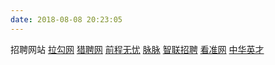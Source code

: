 ```yaml
---
date: 2018-08-08 20:23:05
---
```


招聘网站
[拉勾网](https://www.lagou.com/)
[猎聘网](https://www.liepin.com/)
[前程无忧](http://www.51job.com/)
[脉脉](http://maimai.cn/)
[智联招聘](https://www.zhaopin.com/)
[看准网]()
[中华英才]()
